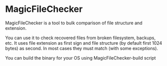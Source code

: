 # MagicFileChecker

MagicFileChecker is a tool to bulk comparison of file structure and extension.

You can use it to check recovered files from broken filesystem, backups, etc.
It uses file extension as first sign and file structure (by default first 1024 bytes) as second.
In most cases they must match (with some exceptions).

You can build the binary for your OS using MagicFileChecker-build script
